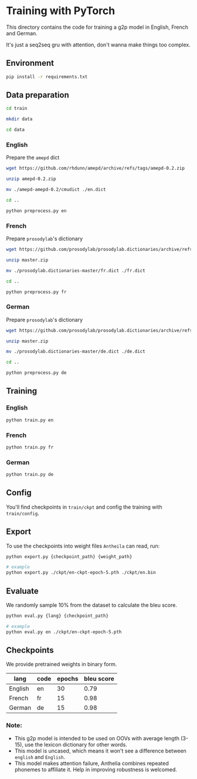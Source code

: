 # Training with PyTorch

This directory contains the code for training a g2p model in English, French and German.

It's just a seq2seq gru with attention, don't wanna make things too complex.

## Environment

```bash
pip install -r requirements.txt
```

## Data preparation

```bash
cd train

mkdir data

cd data
```

### English

Prepare the `amepd` dict

```bash
wget https://github.com/rhdunn/amepd/archive/refs/tags/amepd-0.2.zip

unzip amepd-0.2.zip

mv ./amepd-amepd-0.2/cmudict ./en.dict

cd ..

python preprocess.py en
```

### French

Prepare `prosodylab`'s dictionary

```bash
wget https://github.com/prosodylab/prosodylab.dictionaries/archive/refs/heads/master.zip

unzip master.zip

mv ./prosodylab.dictionaries-master/fr.dict ./fr.dict

cd ..

python preprocess.py fr
```

### German

Prepare `prosodylab`'s dictionary

```bash
wget https://github.com/prosodylab/prosodylab.dictionaries/archive/refs/heads/master.zip

unzip master.zip

mv ./prosodylab.dictionaries-master/de.dict ./de.dict

cd ..

python preprocess.py de
```

## Training

### English

```bash
python train.py en
```

### French

```bash
python train.py fr
```

### German

```bash
python train.py de
```

## Config

You'll find checkpoints in `train/ckpt` and config the training with `train/config`.

## Export

To use the checkpoints into weight files `Antheila` can read, run:
```bash
python export.py {checkpoint_path} {weight_path}

# example
python export.py ./ckpt/en-ckpt-epoch-5.pth ./ckpt/en.bin 
```

## Evaluate

We randomly sample 10% from the dataset to calculate the bleu score.

```bash
python eval.py {lang} {checkpoint_path}

# example
python eval.py en ./ckpt/en-ckpt-epoch-5.pth
```

## Checkpoints

We provide pretrained weights in binary form.

| lang | code |epochs | bleu score |
| --- | --- | --- | --- |
| English | en | 30 | 0.79 |
| French | fr | 15 | 0.98 |
| German | de | 15 | 0.98 |

### Note:
- This g2p model is intended to be used on OOVs with average length (3-15), use the lexicon dictionary for other words.
- This model is uncased, which means it won't see a difference between `english` and `English`.
- This model makes attention failure, Anthelia combines repeated phonemes to affiliate it. Help in improving robustness is welcomed.